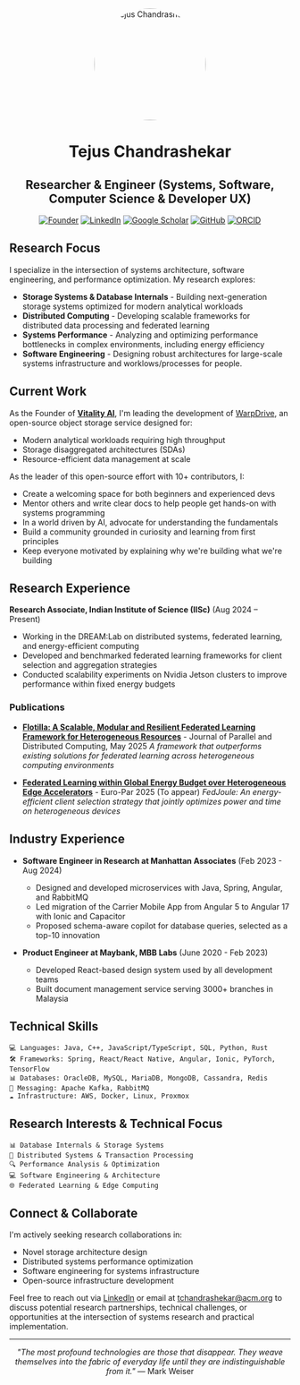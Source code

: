 <div align="center">

<img src="https://avatars.githubusercontent.com/u/8838560?v=4" alt="Tejus Chandrashekar" width="200" height="200" style="border-radius:50%;">

# Tejus Chandrashekar

## Researcher & Engineer (Systems, Software, Computer Science & Developer UX)

[![Founder](https://img.shields.io/badge/Vitality_AI-Founder-orange?style=for-the-badge&logo=github)](https://github.com/vitality-ai)
[![LinkedIn](https://img.shields.io/badge/LinkedIn-Connect-blue?style=for-the-badge&logo=linkedin)](https://in.linkedin.com/in/tejusc)
[![Google Scholar](https://img.shields.io/badge/Google%20Scholar-Profile-4285F4?style=for-the-badge&logo=google-scholar&logoColor=white)](https://scholar.google.com/citations?user=S-4FouEAAAAJ&hl=en)
[![GitHub](https://img.shields.io/badge/GitHub-Follow-181717?style=for-the-badge&logo=github)](https://github.com/Tejas-ChandraShekarRaju)
[![ORCID](https://img.shields.io/badge/ORCID-Profile-A6CE39?style=for-the-badge&logo=orcid&logoColor=white)](https://orcid.org/0009-0008-4676-9938)

</div>

## Research Focus

I specialize in the intersection of systems architecture, software engineering, and performance optimization. My research explores:

- **Storage Systems & Database Internals** - Building next-generation storage systems optimized for modern analytical workloads
- **Distributed Computing** - Developing scalable frameworks for distributed data processing and federated learning
- **Systems Performance** - Analyzing and optimizing performance bottlenecks in complex environments, including energy efficiency
- **Software Engineering** - Designing robust architectures for large-scale systems infrastructure and worklows/processes for people. 

## Current Work

As the Founder of **[Vitality AI](https://github.com/vitality-ai)**, I'm leading the development of [WarpDrive](https://github.com/vitality-ai/Storage-service), an open-source object storage service designed for:

- Modern analytical workloads requiring high throughput
- Storage disaggregated architectures (SDAs)
- Resource-efficient data management at scale

As the leader of this open-source effort with 10+ contributors, I:
- Create a welcoming space for both beginners and experienced devs
- Mentor others and write clear docs to help people get hands-on with systems programming
- In a world driven by AI, advocate for understanding the fundamentals
- Build a community grounded in curiosity and learning from first principles
- Keep everyone motivated by explaining why we're building what we're building

## Research Experience

**Research Associate, Indian Institute of Science (IISc)** (Aug 2024 – Present)
- Working in the DREAM:Lab on distributed systems, federated learning, and energy-efficient computing
- Developed and benchmarked federated learning frameworks for client selection and aggregation strategies
- Conducted scalability experiments on Nvidia Jetson clusters to improve performance within fixed energy budgets

### Publications

- **[Flotilla: A Scalable, Modular and Resilient Federated Learning Framework for Heterogeneous Resources](https://doi.org/10.1016/j.jpdc.2022.04.003)** - Journal of Parallel and Distributed Computing, May 2025
  *A framework that outperforms existing solutions for federated learning across heterogeneous computing environments*

- **[Federated Learning within Global Energy Budget over Heterogeneous Edge Accelerators](https://2025.euro-par.org/)** - Euro-Par 2025 (To appear)
  *FedJoule: An energy-efficient client selection strategy that jointly optimizes power and time on heterogeneous devices*

## Industry Experience

- **Software Engineer in Research at Manhattan Associates** (Feb 2023 - Aug 2024)
  - Designed and developed microservices with Java, Spring, Angular, and RabbitMQ
  - Led migration of the Carrier Mobile App from Angular 5 to Angular 17 with Ionic and Capacitor
  - Proposed schema-aware copilot for database queries, selected as a top-10 innovation

- **Product Engineer at Maybank, MBB Labs** (June 2020 - Feb 2023)
  - Developed React-based design system used by all development teams
  - Built document management service serving 3000+ branches in Malaysia

## Technical Skills

```
💻 Languages: Java, C++, JavaScript/TypeScript, SQL, Python, Rust
🛠️ Frameworks: Spring, React/React Native, Angular, Ionic, PyTorch, TensorFlow
📊 Databases: OracleDB, MySQL, MariaDB, MongoDB, Cassandra, Redis
🔄 Messaging: Apache Kafka, RabbitMQ
☁️ Infrastructure: AWS, Docker, Linux, Proxmox
```

## Research Interests & Technical Focus

```
📊 Database Internals & Storage Systems
🔄 Distributed Systems & Transaction Processing
🔍 Performance Analysis & Optimization
💻 Software Engineering & Architecture
🌐 Federated Learning & Edge Computing
```

## Connect & Collaborate

I'm actively seeking research collaborations in:
- Novel storage architecture design
- Distributed systems performance optimization
- Software engineering for systems infrastructure
- Open-source infrastructure development

Feel free to reach out via [LinkedIn](https://in.linkedin.com/in/tejusc) or email at [tchandrashekar@acm.org](mailto:tchandrashekar@acm.org) to discuss potential research partnerships, technical challenges, or opportunities at the intersection of systems research and practical implementation.

---

<div align="center">

*"The most profound technologies are those that disappear. They weave themselves into the fabric of everyday life until they are indistinguishable from it."* — Mark Weiser

</div>
